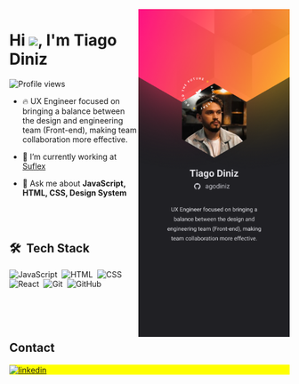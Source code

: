 <img align="right" height="590em" src="https://github.com/agodiniz/agodiniz/blob/main/profile.png?raw=true"/>
<h1 align="left">Hi <img src="https://raw.githubusercontent.com/kaueMarques/kaueMarques/master/hi.gif" height="30px">, I'm Tiago Diniz</h1>
<p align="left"> <img src="https://komarev.com/ghpvc/?username=maykbrito&color=yellow" alt="Profile views" /> </p>

- 🔥 UX Engineer focused on bringing a balance between the design and engineering team (Front-end), making team collaboration more effective.

- 🔭 I’m currently working at [Suflex](suflex.com.br)

- 💬 Ask me about **JavaScript, HTML, CSS, Design System**

<br><br>
## 🛠 &nbsp;Tech Stack
![JavaScript](https://img.shields.io/badge/-JavaScript-05122A?style=flat&logo=javascript)&nbsp;
![HTML](https://img.shields.io/badge/-HTML-05122A?style=flat&logo=HTML5)&nbsp;
![CSS](https://img.shields.io/badge/-CSS-05122A?style=flat&logo=CSS3&logoColor=1572B6)&nbsp;
![React](https://img.shields.io/badge/-React-05122A?style=flat&logo=react)&nbsp;
![Git](https://img.shields.io/badge/-Git-05122A?style=flat&logo=git)&nbsp;
![GitHub](https://img.shields.io/badge/-GitHub-05122A?style=flat&logo=github)&nbsp;
<br><br>


<br><br>

## Contact

<p align="left" style="background:yellow">
<a href="[https://linkedin.com/in/agodiniz](https://www.linkedin.com/in/tiago-diniz/)" target="_blank">
  <img align="center" src="https://img.shields.io/badge/-maykbrito-05122A?style=flat&logo=linkedin" alt="linkedin"/>
</p>
